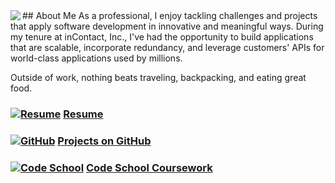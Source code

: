 <img align="left" src="https://agarciamog.github.io/img/boss.png">
## About Me
As a professional, I enjoy tackling challenges and projects that apply software development in innovative and meaningful ways. During my tenure at inContact, Inc., I've had the opportunity to build applications that are scalable, incorporate redundancy, and leverage customers' APIs for world-class applications used by millions.

Outside of work, nothing beats traveling, backpacking, and eating great food.

### [![Resume](https://agarciamog.github.io/img/resume.png)](Resume.html) [Resume](Resume.md)

### [![GitHub](https://agarciamog.github.io/img/github.png)](Projects.html) [Projects on GitHub](Projects.md)

### [![Code School](https://agarciamog.github.io/img/codeschool.png)](https://www.codeschool.com/users/3450500) [Code School Coursework](https://www.codeschool.com/users/3450500)
